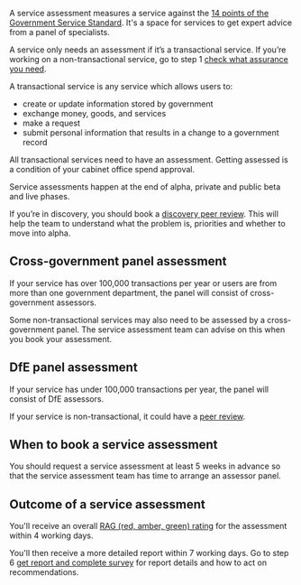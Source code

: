 A service assessment measures a service against the [14 points of the Government Service Standard](/service-standard). It's a space for services to get expert advice from a panel of specialists.

A service only needs an assessment if it’s a transactional service. If you’re working on a non-transactional service, go to step 1 [check what assurance you need](/service-assurance/check-what-assurance-you-need-for-you-service). 

A transactional service is any service which allows users to: 

- create or update information stored by government 
- exchange money, goods, and services 
- make a request 
- submit personal information that results in a change to a government record 

All transactional services need to have an assessment. Getting assessed is a condition of your cabinet office spend approval. 

Service assessments happen at the end of alpha, private and public beta and live phases. 

If you’re in discovery, you should book a [discovery peer review](/service-assurance/discovery-peer-review). This will help the team to understand what the problem is, priorities and whether to move into alpha.

## Cross-government panel assessment 

If your service has over 100,000 transactions per year or users are from more than one government department, the panel will consist of cross-government assessors.

Some non-transactional services may also need to be assessed by a cross-government panel. The service assessment team can advise on this when you book your assessment.



## DfE panel assessment 

If your service has under 100,000 transactions per year, the panel will consist of DfE assessors. 

If your service is non-transactional, it could have a [peer review](/service-assurance/alpha-beta-peer-reviews).  

## When to book a service assessment 

You should request a service assessment at least 5 weeks in advance so that the service assessment team has time to arrange an assessor panel. 

## Outcome of a service assessment 

You'll receive an overall [RAG (red, amber, green) rating](/service-assurance/complete-assessment-report/#give-the-service-a-rag-rating-for-each-service-standard) for the assessment within 4 working days.

You'll then receive a more detailed report within 7 working days. Go to step 6 [get report and complete survey](/service-assurance/get-assessment-report) for report details and how to act on recommendations. 


